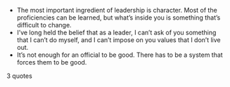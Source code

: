  - The most important ingredient of leadership is character. Most of the proficiencies can be learned, but what’s inside you is something that’s difficult to change.
 - I’ve long held the belief that as a leader, I can’t ask of you something that I can’t do myself, and I can’t impose on you values that I don’t live out.
 - It’s not enough for an official to be good. There has to be a system that forces them to be good.

3 quotes